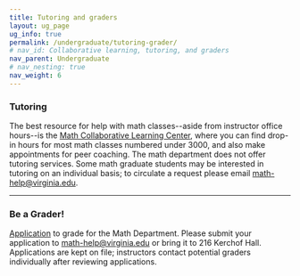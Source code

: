 ```yaml
---
title: Tutoring and graders
layout: ug_page
ug_info: true
permalink: /undergraduate/tutoring-grader/
# nav_id: Collaborative learning, tutoring, and graders
nav_parent: Undergraduate
# nav_nesting: true
nav_weight: 6
---
```


<h3>Tutoring</h3>

<p>The best resource for help with math classes--aside from instructor office hours--is the <a href="https://math.virginia.edu/undergraduate/MCLC/">Math Collaborative Learning Center</a>, where you can find drop-in hours for most math classes numbered under 3000, and also make appointments for peer coaching. The math department does not offer tutoring services. Some math graduate students may be interested in tutoring on an individual basis; to circulate a request please email <a href="mailto:math-help@virginia.edu">math-help@virginia.edu</a>.</p>

---

<h3>Be a Grader!</h3>

<p><a href="{{ site.url }}/undergraduate/docs/Grader_App_2023.pdf">Application</a>&nbsp;to grade for the Math Department. Please submit your application to <a href="mailto:math-help@virginia.edu">math-help@virginia.edu</a> or bring it to 216 Kerchof Hall. Applications are kept on file; instructors contact potential graders individually after reviewing applications.</p>
